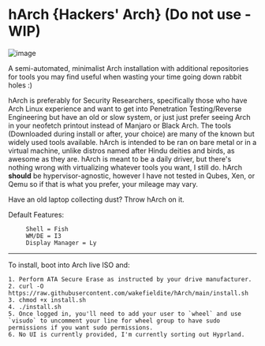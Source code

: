 # hArch {Hackers' Arch} (Do not use - WIP)

![image](https://user-images.githubusercontent.com/49621391/189473325-b63e7711-f5bc-4a6e-b19d-6c104306ea1e.png)


A semi-automated, minimalist Arch installation with additional repositories for tools you may find useful when wasting your time going down rabbit holes :)

hArch is preferably for Security Researchers, specifically those who have Arch Linux experience and want to get into Penetration Testing/Reverse Engineering but have an old or slow system, or just just prefer seeing Arch in your neofetch printout instead of Manjaro or Black Arch. The tools (Downloaded during install or after, your choice) are many of the known but widely used tools available. hArch is intended to be ran on bare metal or in a virtual machine, unlike distros named after Hindu deities and birds, as awesome as they are. hArch is meant to be a daily driver, but there's nothing wrong with virtualizing whatever tools you want, I still do. hArch **should** be hypervisor-agnostic, however I have not tested in Qubes, Xen, or Qemu so if that is what you prefer, your mileage may vary.

Have an old laptop collecting dust? Throw hArch on it.

Default Features:

         Shell = Fish
         WM/DE = I3 
         Display Manager = Ly
        
__________________________________________________________________________________________________________________________________________________________________

To install, boot into Arch live ISO and:
  
    1. Perform ATA Secure Erase as instructed by your drive manufacturer.
    2. curl -O https://raw.githubusercontent.com/wakefieldite/hArch/main/install.sh
    3. chmod +x install.sh
    4. ./install.sh
    5. Once logged in, you'll need to add your user to `wheel` and use `visudo` to uncomment your line for wheel group to have sudo permissions if you want sudo permissions.
    6. No UI is currently provided, I'm currently sorting out Hyprland.
